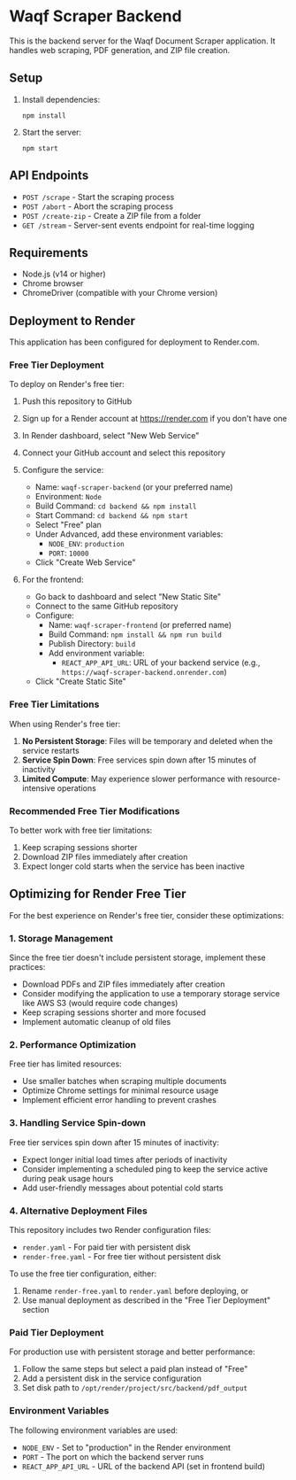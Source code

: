 # Waqf Scraper Backend

This is the backend server for the Waqf Document Scraper application. It handles web scraping, PDF generation, and ZIP file creation.

## Setup

1. Install dependencies:
   ```
   npm install
   ```

2. Start the server:
   ```
   npm start
   ```

## API Endpoints

- `POST /scrape` - Start the scraping process
- `POST /abort` - Abort the scraping process
- `POST /create-zip` - Create a ZIP file from a folder
- `GET /stream` - Server-sent events endpoint for real-time logging

## Requirements

- Node.js (v14 or higher)
- Chrome browser
- ChromeDriver (compatible with your Chrome version)

## Deployment to Render

This application has been configured for deployment to Render.com.

### Free Tier Deployment

To deploy on Render's free tier:

1. Push this repository to GitHub
2. Sign up for a Render account at https://render.com if you don't have one
3. In Render dashboard, select "New Web Service"
4. Connect your GitHub account and select this repository
5. Configure the service:
   - Name: `waqf-scraper-backend` (or your preferred name)
   - Environment: `Node`
   - Build Command: `cd backend && npm install`
   - Start Command: `cd backend && npm start`
   - Select "Free" plan
   - Under Advanced, add these environment variables:
     - `NODE_ENV`: `production`
     - `PORT`: `10000`
   - Click "Create Web Service"

6. For the frontend:
   - Go back to dashboard and select "New Static Site"
   - Connect to the same GitHub repository
   - Configure:
     - Name: `waqf-scraper-frontend` (or preferred name)
     - Build Command: `npm install && npm run build`
     - Publish Directory: `build`
     - Add environment variable:
       - `REACT_APP_API_URL`: URL of your backend service (e.g., `https://waqf-scraper-backend.onrender.com`)
   - Click "Create Static Site"

### Free Tier Limitations

When using Render's free tier:

1. **No Persistent Storage**: Files will be temporary and deleted when the service restarts
2. **Service Spin Down**: Free services spin down after 15 minutes of inactivity
3. **Limited Compute**: May experience slower performance with resource-intensive operations

### Recommended Free Tier Modifications

To better work with free tier limitations:

1. Keep scraping sessions shorter
2. Download ZIP files immediately after creation
3. Expect longer cold starts when the service has been inactive

## Optimizing for Render Free Tier

For the best experience on Render's free tier, consider these optimizations:

### 1. Storage Management

Since the free tier doesn't include persistent storage, implement these practices:

- Download PDFs and ZIP files immediately after creation
- Consider modifying the application to use a temporary storage service like AWS S3 (would require code changes)
- Keep scraping sessions shorter and more focused
- Implement automatic cleanup of old files

### 2. Performance Optimization

Free tier has limited resources:

- Use smaller batches when scraping multiple documents
- Optimize Chrome settings for minimal resource usage
- Implement efficient error handling to prevent crashes

### 3. Handling Service Spin-down

Free tier services spin down after 15 minutes of inactivity:

- Expect longer initial load times after periods of inactivity
- Consider implementing a scheduled ping to keep the service active during peak usage hours
- Add user-friendly messages about potential cold starts

### 4. Alternative Deployment Files

This repository includes two Render configuration files:
- `render.yaml` - For paid tier with persistent disk
- `render-free.yaml` - For free tier without persistent disk

To use the free tier configuration, either:
1. Rename `render-free.yaml` to `render.yaml` before deploying, or
2. Use manual deployment as described in the "Free Tier Deployment" section

### Paid Tier Deployment

For production use with persistent storage and better performance:

1. Follow the same steps but select a paid plan instead of "Free"
2. Add a persistent disk in the service configuration
3. Set disk path to `/opt/render/project/src/backend/pdf_output`

### Environment Variables

The following environment variables are used:

- `NODE_ENV` - Set to "production" in the Render environment
- `PORT` - The port on which the backend server runs
- `REACT_APP_API_URL` - URL of the backend API (set in frontend build)
